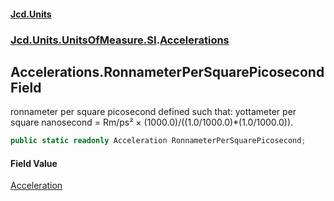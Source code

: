 #### [Jcd.Units](index 'index')
### [Jcd.Units.UnitsOfMeasure.SI](Jcd.Units.UnitsOfMeasure.SI 'Jcd.Units.UnitsOfMeasure.SI').[Accelerations](Accelerations 'Jcd.Units.UnitsOfMeasure.SI.Accelerations')

## Accelerations.RonnameterPerSquarePicosecond Field

ronnameter per square picosecond defined such that: yottameter per square nanosecond = Rm/ps² ×
(1000.0)/((1.0/1000.0)*(1.0/1000.0)).

```csharp
public static readonly Acceleration RonnameterPerSquarePicosecond;
```

#### Field Value
[Acceleration](Acceleration 'Jcd.Units.UnitTypes.Acceleration')